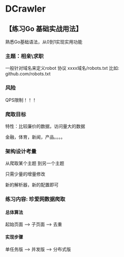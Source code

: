 # DCrawler

## 【练习Go 基础实战用法】
熟悉Go基础语法，从0到1实现实用功能

### 主题：相亲\求职
一般针对域名来定义robot 协议
xxxx域名/robots.txt 比如: github.com/robots.txt

### 风险
QPS限制！！！

### 爬取目标
特性：比较廉价的数据，访问量大的数据

金融，体育，新闻，产品。。。。

### 架构设计考量
从爬取某个主题 到另一个主题

只需少量的增量修改

新的解析器，新的配置即可

### 练习内容: 珍爱网数据爬取
#### 总体算法
起始页面 --> 子页面  --> 去重
#### 实现步骤
单任务版 --> 并发版  --> 分布式版
